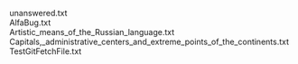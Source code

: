 unanswered.txt  
AlfaBug.txt  
Artistic_means_of_the_Russian_language.txt  
Capitals,_administrative_centers_and_extreme_points_of_the_continents.txt  
TestGitFetchFile.txt  
